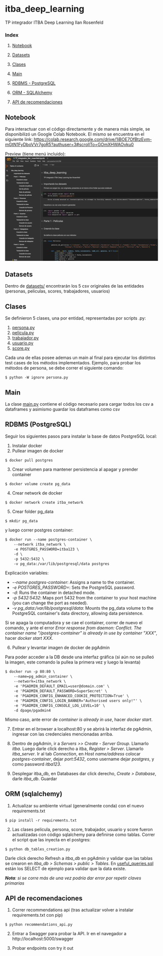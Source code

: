 # itba_deep_learning
TP integrador ITBA Deep Learning Ilan Rosenfeld

### Index

1. [Notebook](#notebook)

2. [Datasets](#datasets)

3. [Clases](#clases)

4. [Main](#main)

5. [RDBMS - PostgreSQL](#rdbms-(postgresql))

6. [ORM - SQLAlchemy](#orm-sqlalchemy)

7. [API de recomendaciones](#api-de-recomendaciones)

## Notebook

Para interactuar con el código directamente y de manera más simple, se disponibilizó un Google Colab Notebook. El mismo se encuentra en el siguiente link: https://colab.research.google.com/drive/1iBOE7OfBtzEvm-mGtN1FyDboVVr7goR5?authuser=3#scrollTo=GOmXHWAOvku0

Preview (tiene menú incluido):
![Colab menu](assets/menu_notebook.png)

## Datasets

Dentro de [datasets/](datasets/) encontrarán los 5 csv originales de las entidades (personas, peliculas, scores, trabajadores, usuarios)

## Clases

Se definieron 5 clases, una por entidad, representadas por scripts .py:
1. [persona.py](persona.py)
2. [pelicula.py](pelicula.py)
3. [trabajador.py](trabajador.py)
4. [usuario.py](usuario.py)
5. [score.py](score.py)

Cada una de ellas posee ademas un main al final para ejecutar los distintos test cases de los métodos implementados. Ejemplo, para probar los métodos de persona, se debe correr el siguiente comando:

```
$ python -W ignore persona.py
```

## Main

La clase [main.py](main.py) contiene el código necesario para cargar todos los csv a dataframes y asimismo guardar los dataframes como csv

## RDBMS (PostgreSQL)

Seguir los siguientes pasos para instalar la base de datos PostgreSQL local:

1) Instalar docker
2) Pullear imagen de docker
```
$ docker pull postgres
```
3) Crear volumen para mantener persistencia al apagar y prender container
```
$ docker volume create pg_data
```

4) Crear network de docker
```
$ docker network create itba_network
```

5) Crear folder pg_data
```
$ mkdir pg_data
```
y luego correr postgres container:

```
$ docker run --name postgres-container \
    --network itba_network \
    -e POSTGRES_PASSWORD=itba123 \
    -d \
    -p 5432:5432 \
    -v pg_data:/var/lib/postgresql/data postgres 
```

Explicación variables:
- _--name postgres-container_: Assigns a name to the container.
- _-e POSTGRES_PASSWORD=<password>_: Sets the PostgreSQL password.
- _-d_: Runs the container in detached mode.
- _-p 5432:5432_: Maps port 5432 from the container to your host machine (you can change the port as needed).
- _-v pg_data:/var/lib/postgresql/data_: Mounts the pg_data volume to the PostgreSQL container's data directory, allowing data persistence.

Si se apaga la computadora y se cae el container, correr de nuevo el comando, y ante el error _Error response from daemon: Conflict. The container name "/postgres-container" is already in use by container "XXX"_, hacer _docker start XXX_.

6) Pullear y levantar imagen de docker de pgAdmin

Para poder acceder a la DB desde una interfaz gráfica (si aún no se pulleó la imagen, este comando la pullea la primera vez y luego la levanta)
```
$ docker run -p 80:80 \
    --name=pg_admin_container \
    --network=itba_network \
    -e 'PGADMIN_DEFAULT_EMAIL=user@domain.com' \
    -e 'PGADMIN_DEFAULT_PASSWORD=SuperSecret' \
    -e 'PGADMIN_CONFIG_ENHANCED_COOKIE_PROTECTION=True' \
    -e 'PGADMIN_CONFIG_LOGIN_BANNER="Authorised users only!"' \
    -e 'PGADMIN_CONFIG_CONSOLE_LOG_LEVEL=10' \
    -d dpage/pgadmin4
```

Mismo caso, ante error de _container is already in use_, hacer _docker start_. 

7) Entrar en el browser a localhost:80 y se abrirá la interfaz de pgAdmin, ingresar con las credenciales mencionadas arriba.

8) Dentro de pgAdmin, ir a _Servers >> Create - Server Group_. Llamarlo _itba_. Luego darle click derecho a itba, _Register > Server_. Llamarlo _itba_server_. Ir al tab _Connection_, en _Host name/address_ colocar _postgres-container_, dejar _port:5432_, como username dejar _postgres_, y como password _itba123_.

9) Desplegar itba_db, en Databases dar click derecho, _Create > Database_, darle _itba_db_. Guardar

## ORM (sqlalchemy)

1) Actualizar su ambiente virtual (generalmente conda) con el nuevo requirements.txt

```
$ pip install -r requirements.txt
```

2) Las clases pelicula, persona, score, trabajador, usuario y score fueron actualizadas con código sqlalchemy para definirse como tablas. Correr el script que las inyecta en el postgres:
```
$ python db_tables_creation.py
```
Darle click derecho Refresh a _itba_db_ en pgAdmin y validar que las tablas se crearon en _itba_db > Schemas > public > Tables_. En [useful_queries.sql](useful_queries.sql) están los SELECT de ejemplo para validar que la data existe.

_**Nota**: si se corre más de una vez podría dar error por repetir claves primarias_

## API de recomendaciones

1) Correr recommendations api (tras actualizar volver a instalar requirements.txt con pip)

```
$ python recommendations_api.py
```

2) Entrar a Swagger para probar la API. Ir en el navegador a http://localhost:5000/swagger

3) Probar endpoints con try it out